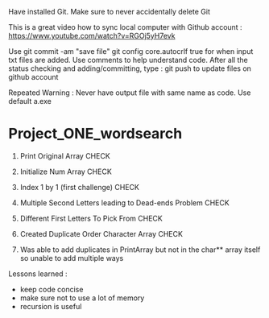 Have installed Git. Make sure to never accidentally delete Git

This is a great video how to sync local computer with Github account : 
https://www.youtube.com/watch?v=RGOj5yH7evk 

Use git commit -am "save file"
git config core.autocrlf true
for when input txt files are added. 
Use comments to help understand code. 
After all the status checking and adding/committing, type : git push
to update files on github account

Repeated Warning : Never have output file with same name as code. Use default a.exe

# Project_ONE_wordsearch

1. Print Original Array CHECK
2. Initialize Num Array CHECK
3. Index 1 by 1 (first challenge) CHECK
4. Multiple Second Letters leading to Dead-ends Problem CHECK
5. Different First Letters To Pick From CHECK
6. Created Duplicate Order Character Array CHECK

7. Was able to add duplicates in PrintArray but not in the char** array itself so 
unable to add multiple ways

Lessons learned :
- keep code concise 
- make sure not to use a lot of memory
- recursion is useful
